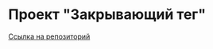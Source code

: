 # Проект "Закрывающий тег"
[Ссылка на репозиторий](https://github.com/annpikova/zakrivayuschiy-teg-f.git)
